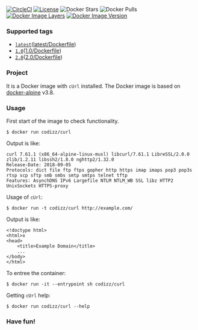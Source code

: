 [![CircleCI](https://circleci.com/gh/georg-koch/docker-alpine-curl/tree/release%2F2.0.svg?style=svg)](https://circleci.com/gh/georg-koch/docker-alpine-curl/tree/release%2F2.0)
[![License](https://img.shields.io/badge/license-MIT-blue.svg)](http://doge.mit-license.org)
![Docker Stars](https://img.shields.io/docker/stars/codizz/curl.svg)
![Docker Pulls](https://img.shields.io/docker/pulls/codizz/curl.svg)
[![Docker Image Layers](https://images.microbadger.com/badges/image/codizz/curl:2.0.svg)](https://microbadger.com/images/codizz/curl:2.0 "Get your own image badge on microbadger.com")
[![Docker Image Version](https://images.microbadger.com/badges/version/codizz/curl:2.0.svg)](https://microbadger.com/images/codizz/curl:2.0 "Get your own version badge on microbadger.com")

### Supported tags

* [`latest`](https://github.com/georg-koch/docker-alpine-curl/tree/master)([latest/Dockerfile](https://github.com/georg-koch/docker-alpine-curl/tree/master/Dockerfile))
* [`1.0`](https://github.com/georg-koch/docker-alpine-curl/tree/1.0)([1.0/Dockerfile](https://github.com/georg-koch/docker-alpine-curl/tree/1.0/Dockerfile))
* [`2.0`](https://github.com/georg-koch/docker-alpine-curl/tree/2.0)([2.0/Dockerfile](https://github.com/georg-koch/docker-alpine-curl/tree/2.0/Dockerfile))

### Project

It is a Docker image with `cUrl` installed. The Docker image is based on [docker-alpine](https://github.com/gliderlabs/docker-alpine) v3.8.

### Usage

First start of the image to check functionality.
```
$ docker run codizz/curl
```
Output is like:
```
curl 7.61.1 (x86_64-alpine-linux-musl) libcurl/7.61.1 LibreSSL/2.0.0 zlib/1.2.11 libssh2/1.8.0 nghttp2/1.32.0
Release-Date: 2018-09-05
Protocols: dict file ftp ftps gopher http https imap imaps pop3 pop3s rtsp scp sftp smb smbs smtp smtps telnet tftp
Features: AsynchDNS IPv6 Largefile NTLM NTLM_WB SSL libz HTTP2 UnixSockets HTTPS-proxy
```

Usage of `cUrl`:
```
$ docker run -t codizz/curl http://example.com/
```
Output is like: 
```
<!doctype html>
<html>x
<head>
    <title>Example Domain</title>
    ...
</body>
</html>
```

To entree the container:
```
$ docker run -it --entrypoint sh codizz/curl
```

Getting `cUrl` help:
```
$ docker run codizz/curl --help
```

### Have fun!

